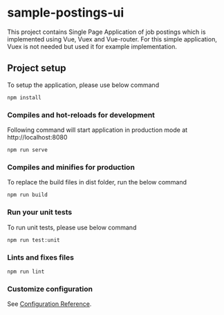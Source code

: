# sample-postings-ui

This project contains Single Page Application of job postings which is implemented using Vue, Vuex and Vue-router. For this simple application, Vuex is not needed but used it for example implementation.

## Project setup

To setup the application, please use below command

```
npm install
```

### Compiles and hot-reloads for development

Following command will start application in production mode at http://localhost:8080

```
npm run serve
```

### Compiles and minifies for production

To replace the build files in dist folder, run the below command

```
npm run build
```

### Run your unit tests

To run unit tests, please use below command

```
npm run test:unit
```

### Lints and fixes files

```
npm run lint
```

### Customize configuration

See [Configuration Reference](https://cli.vuejs.org/config/).
